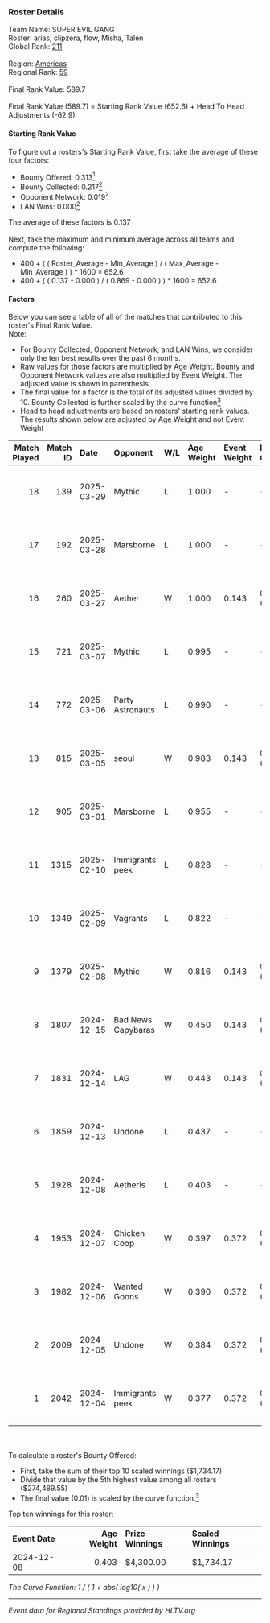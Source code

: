 ### Roster Details<br />
Team Name: SUPER EVIL GANG<br />
Roster: arias, clipzera, flow, Misha, Talen<br />
Global Rank: [211](../../standings_global_2025_04_07.md)<br />
<br />
Region: [Americas]( ../../standings_americas_2025_04_07.md)<br />
Regional Rank: [59]( ../../standings_americas_2025_04_07.md)<br />
<br />
Final Rank Value:  589.7<br />
<br />
Final Rank Value (589.7) = Starting Rank Value (652.6) + Head To Head Adjustments (-62.9)<br />

#### Starting Rank Value<br />
To figure out a rosters's Starting Rank Value, first take the average of these four factors:<br />
- Bounty Offered: 0.313[<sup>1</sup>](#table2)
- Bounty Collected: 0.217[<sup>2</sup>](#table1)
- Opponent Network: 0.019[<sup>2</sup>](#table1)
- LAN Wins: 0.000[<sup>2</sup>](#table1)

The average of these factors is 0.137<br />
<br />
Next, take the maximum and minimum average across all teams and compute the following:<br />
- 400 + ( ( Roster_Average - Min_Average ) / ( Max_Average - Min_Average ) ) * 1600 = 652.6
- 400 + ( ( 0.137 - 0.000 ) / ( 0.869 - 0.000 ) ) * 1600 = 652.6


#### Factors<br />
Below you can see a table of all of the matches that contributed to this roster's Final Rank Value.<br />
Note:<br />

- For Bounty Collected, Opponent Network, and LAN Wins, we consider only the ten best results over the past 6 months.
- Raw values for those factors are multiplied by Age Weight. Bounty and Opponent Network values are also multiplied by Event Weight. The adjusted value is shown in parenthesis.
- The final value for a factor is the total of its adjusted values divided by 10. Bounty Collected is further scaled by the curve function[<sup>3</sup>](#curveFunction)
- Head to head adjustments are based on rosters' starting rank values. The results shown below are adjusted by Age Weight and not Event Weight
<span id="table1"></span><br />


| Match Played | Match ID | Date       | Opponent           | W/L | Age Weight | Event Weight | Bounty Collected | Opponent Network | LAN Wins  | H2H Adj. | Roster                               |
| -: | -: | :- | :- | :- | :- | :- | :- | :- | :- | -: | :- |
|           18 |      139 | 2025-03-29 | Mythic             | L   | 1.000      | -            | -                | -                | -         |   -18.95 | arias, clipzera, flow, Misha, Talen  |
|           17 |      192 | 2025-03-28 | Marsborne          | L   | 1.000      | -            | -                | -                | -         |    -7.69 | arias, clipzera, flow, Misha, Talen  |
|           16 |      260 | 2025-03-27 | Aether             | W   | 1.000      | 0.143        | 0.000 (0.000)    | 0.054 (0.008)    | 0 (0.000) |     7.01 | arias, clipzera, flow, Misha, Talen  |
|           15 |      721 | 2025-03-07 | Mythic             | L   | 0.995      | -            | -                | -                | -         |   -20.89 | arias, clipzera, flow, Misha, Talen  |
|           14 |      772 | 2025-03-06 | Party Astronauts   | L   | 0.990      | -            | -                | -                | -         |   -19.67 | arias, clipzera, flow, Misha, Talen  |
|           13 |      815 | 2025-03-05 | seoul              | W   | 0.983      | 0.143        | 0.000 (0.000)    | 0.000 (0.000)    | 0 (0.000) |     6.13 | arias, clipzera, flow, Misha, Talen  |
|           12 |      905 | 2025-03-01 | Marsborne          | L   | 0.955      | -            | -                | -                | -         |    -8.02 | arias, DooM, flow, Misha, Talen      |
|           11 |     1315 | 2025-02-10 | Immigrants peek    | L   | 0.828      | -            | -                | -                | -         |   -14.69 | arias, clipzera, Keiti, Misha, Talen |
|           10 |     1349 | 2025-02-09 | Vagrants           | L   | 0.822      | -            | -                | -                | -         |   -18.22 | arias, clipzera, flow, Misha, Talen  |
|            9 |     1379 | 2025-02-08 | Mythic             | W   | 0.816      | 0.143        | 0.000 (0.000)    | 0.268 (0.031)    | 0 (0.000) |     6.87 | arias, clipzera, flow, Misha, Talen  |
|            8 |     1807 | 2024-12-15 | Bad News Capybaras | W   | 0.450      | 0.143        | 0.000 (0.000)    | 0.174 (0.011)    | 0 (0.000) |     5.93 | arias, clipzera, Keiti, Misha, Talen |
|            7 |     1831 | 2024-12-14 | LAG                | W   | 0.443      | 0.143        | 0.004 (0.000)    | 0.209 (0.013)    | 0 (0.000) |     8.11 | arias, clipzera, Keiti, Misha, Talen |
|            6 |     1859 | 2024-12-13 | Undone             | L   | 0.437      | -            | -                | -                | -         |    -6.51 | arias, clipzera, Keiti, Misha, Talen |
|            5 |     1928 | 2024-12-08 | Aetheris           | L   | 0.403      | -            | -                | -                | -         |    -6.44 | arias, clipzera, flow, Misha, Talen  |
|            4 |     1953 | 2024-12-07 | Chicken Coop       | W   | 0.397      | 0.372        | 0.005 (0.001)    | 0.248 (0.037)    | 0 (0.000) |     5.59 | arias, clipzera, flow, Misha, Talen  |
|            3 |     1982 | 2024-12-06 | Wanted Goons       | W   | 0.390      | 0.372        | 0.007 (0.001)    | 0.200 (0.029)    | 0 (0.000) |     6.82 | arias, clipzera, flow, Misha, Talen  |
|            2 |     2009 | 2024-12-05 | Undone             | W   | 0.384      | 0.372        | 0.002 (0.000)    | 0.134 (0.019)    | 0 (0.000) |     6.33 | arias, clipzera, flow, Misha, Talen  |
|            1 |     2042 | 2024-12-04 | Immigrants peek    | W   | 0.377      | 0.372        | 0.001 (0.000)    | 0.294 (0.041)    | 0 (0.000) |     5.39 | arias, clipzera, flow, Misha, Talen  |

<br />
<span id="table2"></span><br />
To calculate a roster's Bounty Offered:<br />

- First, take the sum of their top 10 scaled winnings ($1,734.17)
- Divide that value by the 5th highest value among all rosters ($274,489.55)
- The final value (0.01) is scaled by the curve function.[<sup>3</sup>](#curveFunction)

Top ten winnings for this roster:<br />

| Event Date | Age Weight | Prize Winnings | Scaled Winnings |
| :- | -: | :- | :- |
| 2024-12-08 |      0.403 | $4,300.00      | $1,734.17       |


<span id="curveFunction"></span>_The Curve Function: 1 / ( 1 + abs( log10( x ) ) )_<br />

---
_Event data for Regional Standings provided by HLTV.org_<br />
